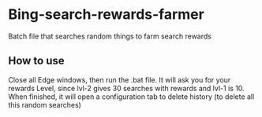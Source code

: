 # Bing-search-rewards-farmer
Batch file that searches random things to farm search rewards


## How to use
Close all Edge windows, then run the .bat file.
It will ask you for your rewards Level, since lvl-2 gives 30 searches with rewards and lvl-1 is 10.
When finished, it will open a configuration tab to delete history (to delete all this random searches)
